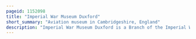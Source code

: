 ```yaml
---
pageid: 1152098
title: "Imperial War Museum Duxford"
short_summary: "Aviation museum in Cambridgeshire, England"
description: "Imperial War Museum Duxford is a Branch of the Imperial War Museum near Duxford in Cambridgeshire, England. Britain's largest Aviation Museum, Duxford Houses the Museum's large Exhibits, including nearly 200 Aircraft, military Vehicles, Artillery and minor naval Vessels in seven main Exhibition Buildings. The Site also provides Storage Space for the Museum's other Collections of Material such as Film, Photographs, Documents, Books and Artefacts. The Site is home to several regimental Museums including those of the Parachute Regiment and the Royal anglian Regiment."
---
```

